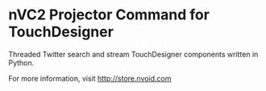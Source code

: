 # nVC2 Projector Command for TouchDesigner
Threaded Twitter search and stream TouchDesigner components written in Python.

For more information, visit http://store.nvoid.com

